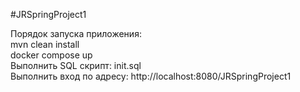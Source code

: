 #JRSpringProject1

Порядок запуска приложения:\
mvn clean install\
docker compose up\
Выполнить SQL скрипт: init.sql\
Выполнить вход по адресу: http://localhost:8080/JRSpringProject1 

